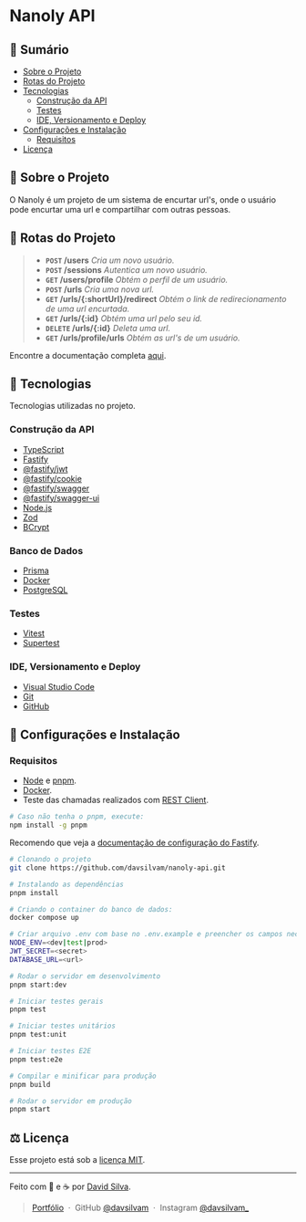 # Nanoly API

## :bookmark: **Sumário**

- [Sobre o Projeto](#link-sobre-o-projeto)
- [Rotas do Projeto](#file_folder-rotas-do-projeto)
- [Tecnologias](#wrench-tecnologias)
  - [Construção da API](#construção-da-api)
  - [Testes](#testes)
  - [IDE, Versionamento e Deploy](#ide-versionamento-e-deploy)
- [Configurações e Instalação](#rocket-configurações-e-instalação)
  - [Requisitos](#requisitos)
- [Licença](#balance_scale-licença)

## :link: **Sobre o Projeto**

O Nanoly é um projeto de um sistema de encurtar url's, onde o usuário pode encurtar uma url e compartilhar com outras pessoas.

## :file_folder: Rotas do Projeto

> - **`POST` /users** _Cria um novo usuário._
> - **`POST` /sessions** _Autentica um novo usuário._
> - **`GET` /users/profile** _Obtém o perfil de um usuário._
> - **`POST` /urls** _Cria uma nova url._
> - **`GET` /urls/{:shortUrl}/redirect** _Obtém o link de redirecionamento de uma url encurtada._
> - **`GET` /urls/{:id}** _Obtém uma url pelo seu id._
> - **`DELETE` /urls/{:id}** _Deleta uma url._
> - **`GET` /urls/profile/urls** _Obtém as url's de um usuário._

Encontre a documentação completa [aqui](/docs).

## :wrench: **Tecnologias**

Tecnologias utilizadas no projeto.

### **Construção da API**

- [TypeScript](https://www.typescriptlang.org)
- [Fastify](https://fastify.dev)
- [@fastify/jwt](https://github.com/fastify/fastify-jwt)
- [@fastify/cookie](https://github.com/fastify/fastify-cookie)
- [@fastify/swagger](https://github.com/fastify/fastify-swagger)
- [@fastify/swagger-ui](https://github.com/fastify/fastify-swagger-ui)
- [Node.js](https://nodejs.org/en)
- [Zod](https://zod.dev)
- [BCrypt](https://www.npmjs.com/package/bcrypt)

### **Banco de Dados**

- [Prisma](https://www.prisma.io/)
- [Docker](https://www.docker.com/)
- [PostgreSQL](https://www.postgresql.org/)

### **Testes**

- [Vitest](https://vitest.dev)
- [Supertest](https://www.npmjs.com/package/supertest)

### **IDE, Versionamento e Deploy**

- [Visual Studio Code](https://code.visualstudio.com)
- [Git](https://git-scm.com)
- [GitHub](https://github.com)

## :rocket: **Configurações e Instalação**

### Requisitos

- [Node](https://nodejs.org/) e [pnpm](https://pnpm.io/pt/).
- [Docker](https://www.docker.com/).
- Teste das chamadas realizados com [REST Client](https://marketplace.visualstudio.com/items?itemName=humao.rest-client).

```sh
# Caso não tenha o pnpm, execute:
npm install -g pnpm
```

Recomendo que veja a [documentação de configuração do Fastify](https://fastify.dev/docs/latest/Reference/).

```sh
# Clonando o projeto
git clone https://github.com/davsilvam/nanoly-api.git

# Instalando as dependências
pnpm install

# Criando o container do banco de dados:
docker compose up

# Criar arquivo .env com base no .env.example e preencher os campos necessários
NODE_ENV=<dev|test|prod>
JWT_SECRET=<secret>
DATABASE_URL=<url>

# Rodar o servidor em desenvolvimento
pnpm start:dev

# Iniciar testes gerais
pnpm test

# Iniciar testes unitários
pnpm test:unit

# Iniciar testes E2E
pnpm test:e2e

# Compilar e minificar para produção
pnpm build

# Rodar o servidor em produção
pnpm start
```

## :balance_scale: **Licença**

Esse projeto está sob a [licença MIT](https://github.com/davsilvam/nanoly-api/blob/main/LICENSE.md).

---

Feito com 🤍 e ☕ por <a href="https://www.linkedin.com/in/davsilvam/">David Silva</a>.

> [Portfólio](https://davidsilvam.vercel.app) &nbsp;&middot;&nbsp;
> GitHub [@davsilvam](https://github.com/davsilvam) &nbsp;&middot;&nbsp;
> Instagram [@davsilvam\_](https://www.instagram.com/davsilvam_/)
